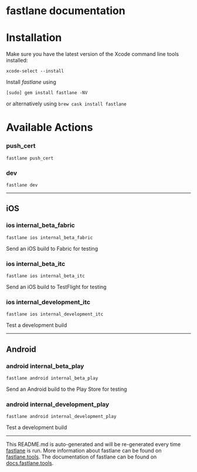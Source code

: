 fastlane documentation
================
# Installation

Make sure you have the latest version of the Xcode command line tools installed:

```
xcode-select --install
```

Install _fastlane_ using
```
[sudo] gem install fastlane -NV
```
or alternatively using `brew cask install fastlane`

# Available Actions
### push_cert
```
fastlane push_cert
```

### dev
```
fastlane dev
```


----

## iOS
### ios internal_beta_fabric
```
fastlane ios internal_beta_fabric
```
Send an iOS build to Fabric for testing
### ios internal_beta_itc
```
fastlane ios internal_beta_itc
```
Send an iOS build to TestFlight for testing
### ios internal_development_itc
```
fastlane ios internal_development_itc
```
Test a development build

----

## Android
### android internal_beta_play
```
fastlane android internal_beta_play
```
Send an Android build to the Play Store for testing
### android internal_development_play
```
fastlane android internal_development_play
```
Test a development build

----

This README.md is auto-generated and will be re-generated every time [fastlane](https://fastlane.tools) is run.
More information about fastlane can be found on [fastlane.tools](https://fastlane.tools).
The documentation of fastlane can be found on [docs.fastlane.tools](https://docs.fastlane.tools).
